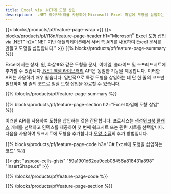 ```yaml
---
title: Excel via .NET에 도형 삽입
description:  .NET 라이브러리를 사용하여 Microsoft Excel 파일에 모양을 삽입하는 방법에 대한 C# 소스 코드입니다.
---
```

{{< blocks/products/pf/feature-page-wrap >}}
{{< blocks/products/pf/i18n/feature-page-header h1="Microsoft<sup>&reg;</sup> Excel 도형 삽입 via .NET" h2=".NET 기반 애플리케이션에서 서버 측 API를 사용하여 Excel 문서를 만들고 도형을 삽입합니다." >}}
{{% blocks/products/pf/feature-page-summary %}}

 Excel에서는 상자, 원, 화살표와 같은 도형을 문서, 이메일, 슬라이드 및 스프레드시트에 추가할 수 있습니다.[.NET 엑셀 라이브러리](https://releases.aspose.com/cells/net/) API은 동일한 기능을 제공합니다. 이러한 API는 사용하기 매우 쉽습니다. 일반적으로 특정 도형을 삽입하는 데 단 한 줄의 코드만 필요하며 몇 줄의 코드로 일괄 도형 삽입을 완료할 수 있습니다.

{{% /blocks/products/pf/feature-page-summary %}}

{{% blocks/products/pf/feature-page-section h2="Excel 파일에 도형 삽입" %}}

 이러한 API를 사용하여 도형을 삽입하는 것은 간단합니다. 프로세스는 생성[워크북 클래스](https://reference.aspose.com/cells/net/aspose.cells/workbook) 개체를 선택하고 인덱스를 제공하여 첫 번째 워크시트 또는 관련 시트를 선택합니다. 다음을 사용하여 워크시트에 도형을 추가합니다.[모양 수집](https://reference.aspose.com/cells/net/aspose.cells.drawing/shapecollection)의 추가 방법입니다.

{{% blocks/products/pf/feature-page-code h3="C# Excel에 도형을 삽입하는 코드" %}}

{{< gist "aspose-cells-gists" "59a1901d62ea9ceb08456a818431a898" "InsertShape.cs" >}}

{{% /blocks/products/pf/feature-page-code %}}

{{% /blocks/products/pf/feature-page-section %}}
